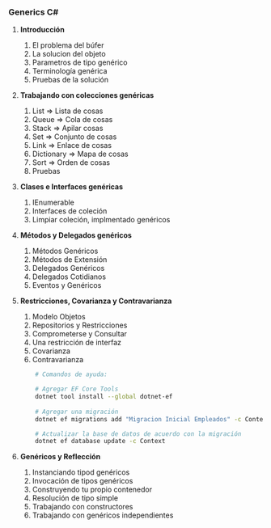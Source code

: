 ### Generics C#

1. **Introducción**
    1. El problema del búfer
    2. La solucion del objeto
    3. Parametros de tipo genérico
    4. Terminología genérica
    5. Pruebas de la solución

2. **Trabajando con colecciones genéricas**
    1. List  => Lista de cosas
    2. Queue => Cola de cosas
    3. Stack => Apilar cosas
    5. Set   => Conjunto de cosas
    6. Link  => Enlace de cosas
    7. Dictionary   => Mapa de cosas
    8. Sort  => Orden de cosas
    9. Pruebas

3. **Clases e Interfaces genéricas**
    1. IEnumerable<T>
    2. Interfaces de coleción
    3. Limpiar coleción, implmentado genéricos

4. **Métodos y Delegados genéricos**
    1. Métodos Genéricos
    2. Métodos de Extensión
    3. Delegados Genéricos
    4. Delegados Cotidianos
    5. Eventos y Genéricos

5. **Restricciones, Covarianza y Contravarianza**
    1. Modelo Objetos
    2. Repositorios y Restricciones
    3. Comprometerse y Consultar
    4. Una restricción de interfaz
    5. Covarianza
    6. Contravarianza

    ``` bash
        # Comandos de ayuda:

        # Agregar EF Core Tools
        dotnet tool install --global dotnet-ef
        
        # Agregar una migración
        dotnet ef migrations add "Migracion Inicial Empleados" -c Context

        # Actualizar la base de datos de acuerdo con la migración 
        dotnet ef database update -c Context
    ```

6. **Genéricos y Reflección**
    1. Instanciando tipod genéricos
    2. Invocación de tipos genéricos
    3. Construyendo tu propio contenedor
    4. Resolución de tipo simple
    5. Trabajando con constructores
    6. Trabajando con genéricos independientes
    